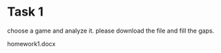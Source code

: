 # Task 1
choose a game and analyze it.
please download the file and fill the gaps.


homework1.docx
